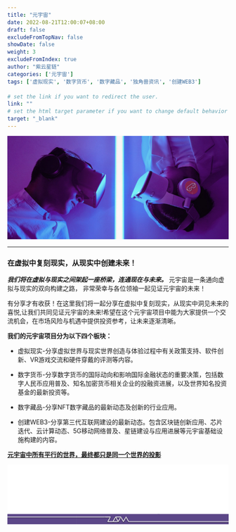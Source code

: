 ```yaml
---
title: "元宇宙"
date: 2022-08-21T12:00:07+08:00
draft: false
excludeFromTopNav: false
showDate: false
weight: 3
excludeFromIndex: true
author: "紫云星链"
categories: ['元宇宙']
tags: ['虚拟现实', '数字货币', '数字藏品', '独角兽资讯', '创建WEB3']

# set the link if you want to redirect the user.
link: ""
# set the html target parameter if you want to change default behavior
target: "_blank"
---
```

![元宇宙](metaverse.jpg)

---

### 在虚拟中复刻现实，从现实中创建未来！

***我们将在虚拟与现实之间架起一座桥梁，连通现在与未来。***
元宇宙是一条通向虚拟与现实的双向构建之路， 非常荣幸与各位领袖一起见证元宇宙的未来！

有分享才有收获！在这里我们将一起分享在虚拟中复刻现实，从现实中洞见未来的喜悦,让我们共同见证元宇宙的未来!希望在这个元宇宙项目中能为大家提供一个交流机会，在市场风险与机遇中提供投资参考，让未来逐渐清晰。

**我们的元宇宙项目分为以下四个板块：**

- 虚拟现实-分享虚拟世界与现实世界创造与体验过程中有关政策支持、软件创新、VR游戏交流和硬件穿戴的评测等内容。

- 数字货币-分享数字货币的国际动向和影响国际金融状态的重要决策，包括数字人民币应用普及、知名加密货币相关企业的投融资进展，以及世界知名投资基金的最新投资等。

- 数字藏品-分享NFT数字藏品的最新动态及创新的行业应用。

- 创建WEB3-分享第三代互联网建设的最新动态。包含区块链创新应用、芯片迭代、云计算动态、5G移动网络普及、星链建设与应用进展等元宇宙基础设施构建的内容。

**[元宇宙中所有平行的世界，最终都只是同一个世界的投影](https://www.toutiao.com/article/7012976151521935910/?log_from=bd1eb8dc7c2a4_1661091805301)**

![ZLON](zlonicon4.png)